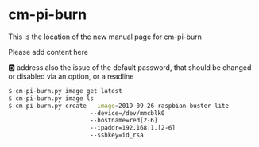 # cm-pi-burn

This is the location of the new manual page for cm-pi-burn

Please add content here

:o2: address also the issue of the default password, that should be changed or disabled via an option, or a readline

```bash
$ cm-pi-burn.py image get latest
$ cm-pi-burn.py image ls
$ cm-pi-burn.py create --image=2019-09-26-raspbian-buster-lite
                       --device=/dev/mmcblk0
                       --hostname=red[2-6] 
                       --ipaddr=192.168.1.[2-6]
                       --sshkey=id_rsa
```
